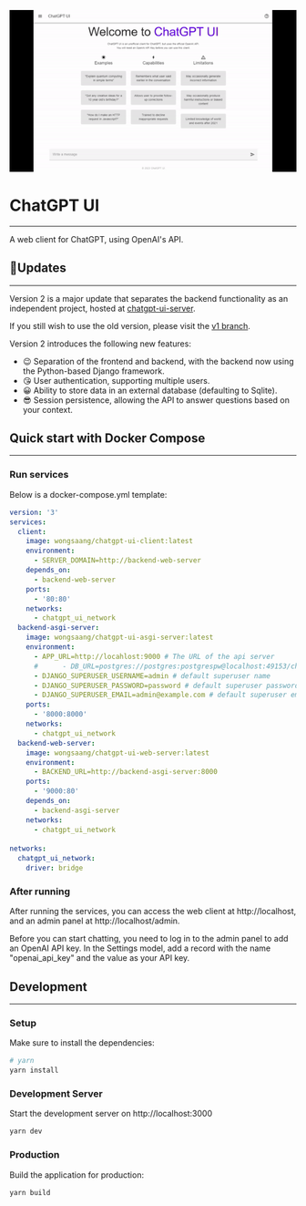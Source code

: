 <p align="center">
  <img alt="demo" src="./demos/demo.gif?v=1">
</p>

# ChatGPT UI

---

A web client for ChatGPT, using OpenAI's API.

## 📢Updates

---

Version 2 is a major update that separates the backend functionality as an independent project, hosted at [chatgpt-ui-server](https://github.com/WongSaang/chatgpt-ui-server). 

If you still wish to use the old version, please visit the [v1 branch](https://github.com/WongSaang/chatgpt-ui/tree/v1).

Version 2 introduces the following new features:

- 😉 Separation of the frontend and backend, with the backend now using the Python-based Django framework.
- 😘 User authentication, supporting multiple users.
- 😀 Ability to store data in an external database (defaulting to Sqlite).
- 😎 Session persistence, allowing the API to answer questions based on your context.


## Quick start with Docker Compose

---
### Run services

Below is a docker-compose.yml template:

```yaml
version: '3'
services:
  client:
    image: wongsaang/chatgpt-ui-client:latest
    environment:
      - SERVER_DOMAIN=http://backend-web-server
    depends_on:
      - backend-web-server
    ports:
      - '80:80'
    networks:
      - chatgpt_ui_network
  backend-asgi-server:
    image: wongsaang/chatgpt-ui-asgi-server:latest
    environment:
      - APP_URL=http://locahlost:9000 # The URL of the api server
      #      - DB_URL=postgres://postgres:postgrespw@localhost:49153/chatgpt # If this parameter is not set, the built-in Sqlite will be used by default. It should be noted that if you do not connect to an external database, the data will be lost after the container is destroyed.
      - DJANGO_SUPERUSER_USERNAME=admin # default superuser name
      - DJANGO_SUPERUSER_PASSWORD=password # default superuser password
      - DJANGO_SUPERUSER_EMAIL=admin@example.com # default superuser email
    ports:
      - '8000:8000'
    networks:
      - chatgpt_ui_network
  backend-web-server:
    image: wongsaang/chatgpt-ui-web-server:latest
    environment:
      - BACKEND_URL=http://backend-asgi-server:8000
    ports:
      - '9000:80'
    depends_on:
      - backend-asgi-server
    networks:
      - chatgpt_ui_network

networks:
  chatgpt_ui_network:
    driver: bridge
```

### After running

After running the services, you can access the web client at http://localhost, and an admin panel at http://localhost/admin.

Before you can start chatting, you need to log in to the admin panel to add an OpenAI API key. In the Settings model, add a record with the name "openai_api_key" and the value as your API key.


## Development

---

### Setup

Make sure to install the dependencies:

```bash
# yarn
yarn install
```

### Development Server

Start the development server on http://localhost:3000

```bash
yarn dev
```

### Production

Build the application for production:

```bash
yarn build
```